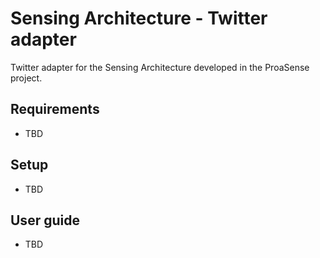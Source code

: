 # Sensing Architecture - Twitter adapter
Twitter adapter for the Sensing Architecture developed in the ProaSense project.

## Requirements
* TBD

## Setup
* TBD

## User guide
* TBD
